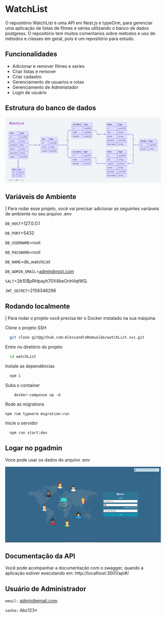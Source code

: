 
# WatchList

O repositório WatchList é uma API em Nest.js e typeOrm, para gerenciar uma aplicação de listas de filmes e séries utilizando o  banco de dados postgress.
O repositório tem muitos comentarios sobre metodos e uso de métodos e classes em geral, pois é um repositório para estudo.



## Funcionalidades

- Adicionar e remover filmes e series
- Criar listas e remover
- Criar cadastro
- Gerenciamento de usuarios e rotas
- Gerenciamento de Administador
- Login de usuário


## Estrutura do banco de dados

![DB](https://github.com/AlessandraRomualdo/watchList.svc/blob/main/5b32089e-9b59-4706-a65c-5a62c17486c5.png)

## Variáveis de Ambiente

| Para rodar esse projeto, você vai precisar adicionar as seguintes variáveis de ambiente no seu arquivo .env

`DB_HOST`=127.0.0.1

`DB_PORT`=5432

`DB_USERNAME`=root

`DB_PASSWORD`=root

`DB_NAME`=db_watchList

`DB_ADMIN_EMAIL`=admin@root.com

`SALT`=$2b$10$pRHpayh70V4beOnhVqtWQ.

`JWT_SECRET`=2158346296

## Rodando localmente

| Para rodar o projeto você precisa ter o Docker instalado na sua máquina

Clone o projeto SSH

```bash
  git clone git@github.com:AlessandraRomualdo/watchList.svc.git
```

Entre no diretório do projeto

```bash
  cd watchList
```

Instale as dependências

```bash
  npm i
```

Suba o container

```
    docker-componse up -d
```

Rode as migrations

```
npm rum typeorm migration:run
```

Inicie o servidor

```bash
  npm run start:dev
```

## Logar no pgadmin

Voce pode usar os dados do arquivo .env

![DB](https://github.com/AlessandraRomualdo/watchList.svc/blob/main/logar-pgadmin.gif?raw=true)

## Documentação da API

Você pode acompanhar a documentação com o swagger, quando a aplicação estiver executando em:
http://localhost:3001/api#/

## Usuário de Administrador

`email:`  admin@email.com

`senha:`  Abc123*